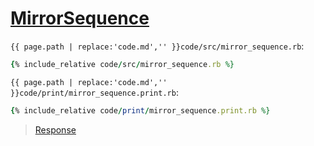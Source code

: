 # [MirrorSequence](code.zip)

`{{ page.path | replace:'code.md','' }}code/src/mirror_sequence.rb`:

```rb
{% include_relative code/src/mirror_sequence.rb %}
```

`{{ page.path | replace:'code.md','' }}code/print/mirror_sequence.print.rb`:

```rb
{% include_relative code/print/mirror_sequence.print.rb %}
```

> [Response](response/src/mirror_sequence.rb)
